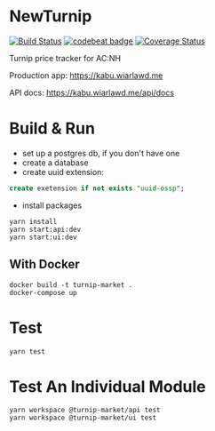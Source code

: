 # NewTurnip

[![Build Status](https://travis-ci.com/Jarvie8176/NewTurnip.svg?branch=master)](https://travis-ci.com/Jarvie8176/NewTurnip)
[![codebeat badge](https://codebeat.co/badges/6bdf60c7-abd1-467e-8b89-ab610724a395)](https://codebeat.co/projects/github-com-jarvie8176-newturnip-master)
[![Coverage Status](https://coveralls.io/repos/github/Jarvie8176/NewTurnip/badge.svg)](https://coveralls.io/github/Jarvie8176/NewTurnip)

Turnip price tracker for AC:NH

Production app: https://kabu.wiarlawd.me

API docs: https://kabu.wiarlawd.me/api/docs

# Build & Run

* set up a postgres db, if you don't have one
* create a database
* create uuid extension:
```sql
create exetension if not exists "uuid-ossp";
```

* install packages

```shell
yarn install
yarn start:api:dev
yarn start:ui:dev
```

## With Docker
```shell
docker build -t turnip-market .
docker-compose up
```

# Test

```shell
yarn test
```

# Test An Individual Module
```shell
yarn workspace @turnip-market/api test
yarn workspace @turnip-market/ui test
```
